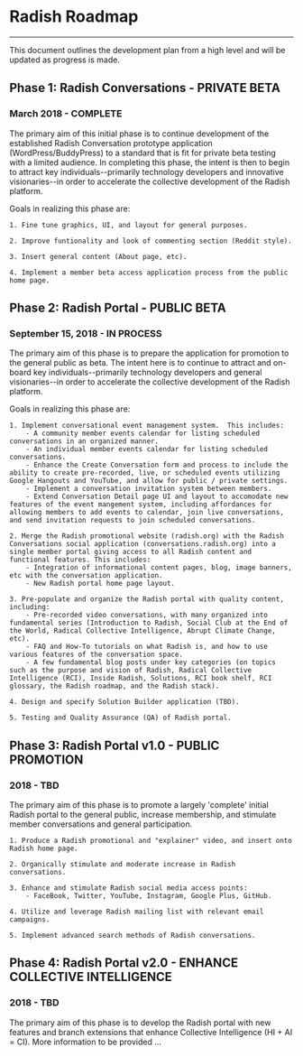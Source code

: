 
# Radish Roadmap
----------------

This document outlines the development plan from a high level and will be updated as progress is made. 


## Phase 1: Radish Conversations - PRIVATE BETA
### March 2018 - COMPLETE

The primary aim of this initial phase is to continue development of the established Radish Conversation prototype application (WordPress/BuddyPress) to a standard that is fit for private beta testing with a limited audience.  In completing this phase, the intent is then to begin to attract key individuals--primarily technology developers and innovative visionaries--in order to accelerate the collective development of the Radish platform.

Goals in realizing this phase are:

    1. Fine tune graphics, UI, and layout for general purposes.

    2. Improve funtionality and look of commenting section (Reddit style).

    3. Insert general content (About page, etc).

    4. Implement a member beta access application process from the public home page.


## Phase 2: Radish Portal - PUBLIC BETA
### September 15, 2018 - IN PROCESS

The primary aim of this phase is to prepare the application for promotion to the general public as beta.  The intent here is to continue to attract and on-board key individuals--primarily technology developers and general visionaries--in order to accelerate the collective development of the Radish platform.

Goals in realizing this phase are:

    1. Implement conversational event management system.  This includes:
        - A community member events calendar for listing scheduled conversations in an organized manner.
        - An individual member events calendar for listing scheduled conversations.
        - Enhance the Create Conversation form and process to include the ability to create pre-recorded, live, or scheduled events utilizing Google Hangouts and YouTube, and allow for public / private settings.
        - Implement a conversation invitation system between members.  
        - Extend Conversation Detail page UI and layout to accomodate new features of the event mangement system, including affordances for allowing members to add events to calendar, join live conversations, and send invitation requests to join scheduled conversations. 

    2. Merge the Radish promotional website (radish.org) with the Radish Conversations social application (conversations.radish.org) into a single member portal giving access to all Radish content and functional features. This includes:
        - Integration of informational content pages, blog, image banners, etc with the conversation application.
        - New Radish portal home page layout.  
   
    3. Pre-populate and organize the Radish portal with quality content, including:
        - Pre-recorded video conversations, with many organized into fundamental series (Introduction to Radish, Social Club at the End of the World, Radical Collective Intelligence, Abrupt Climate Change, etc).
        - FAQ and How-To tutorials on what Radish is, and how to use various features of the conversation space.
        - A few fundamental blog posts under key categories (on topics such as the purpose and vision of Radish, Radical Collective Intelligence (RCI), Inside Radish, Solutions, RCI book shelf, RCI glossary, the Radish roadmap, and the Radish stack).  

    4. Design and specify Solution Builder application (TBD).

    5. Testing and Quality Assurance (QA) of Radish portal.


## Phase 3: Radish Portal v1.0 - PUBLIC PROMOTION  
### 2018 - TBD

The primary aim of this phase is to promote a largely 'complete' initial Radish portal to the general public, increase membership, and stimulate member conversations and general participation.

    1. Produce a Radish promotional and "explainer" video, and insert onto Radish home page. 

    2. Organically stimulate and moderate increase in Radish conversations.

    3. Enhance and stimulate Radish social media access points:
        - FaceBook, Twitter, YouTube, Instagram, Google Plus, GitHub.

    4. Utilize and leverage Radish mailing list with relevant email campaigns.  

    5. Implement advanced search methods of Radish conversations.


## Phase 4: Radish Portal v2.0 - ENHANCE COLLECTIVE INTELLIGENCE  
### 2018 - TBD

The primary aim of this phase is to develop the Radish portal with new features and branch extensions that enhance Collective Intelligence (HI + AI = CI).  More information to be provided ...   






